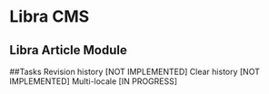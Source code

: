 Libra CMS
================================

Libra Article Module
--------------------------------

##Tasks
    Revision history [NOT IMPLEMENTED]
    Clear history [NOT IMPLEMENTED]
    Multi-locale [IN PROGRESS]